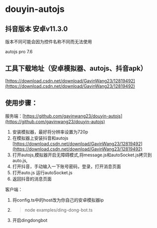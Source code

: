 # douyin-autojs

## 抖音版本 安卓v11.3.0

版本不同可能会因为控件名称不同而无法使用

autojs pro 7.6

## 工具下载地址（安卓模拟器、autojs、抖音apk）
[https://download.csdn.net/download/GavinWang23/12819492](https://download.csdn.net/download/GavinWang23/12819492)

## 使用步骤：
服务端：[https://github.com/gavinwang23/douyin-autojs](https://github.com/gavinwang23/douyin-autojs)
1. 安装模拟器，最好将分辨率设置为720p
2. 在模拟器上安装抖音和autojs [https://download.csdn.net/download/GavinWang23/12819492](https://download.csdn.net/download/GavinWang23/12819492)
3. 打开autojs,模拟器开启无障碍模式,将message.js和autoSocket.js拷贝到auto.js,
4. 打开抖音，手动输入一下账号密码，登录，打开消息页面
5. 打开auto.js 运行autoSocket.js
6. 返回抖音的消息页面

客户端：
1. 将config.ts中的host改为你自己的安卓模拟器ip
2. > node examples/ding-dong-bot.ts

3. 开启dingdongbot
